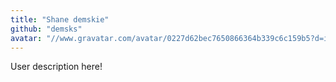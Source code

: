 ```yaml
---
title: "Shane demskie"
github: "demsks"
avatar: "//www.gravatar.com/avatar/0227d62bec7650866364b339c6c159b5?d=identicon"
---
```


User description here!

